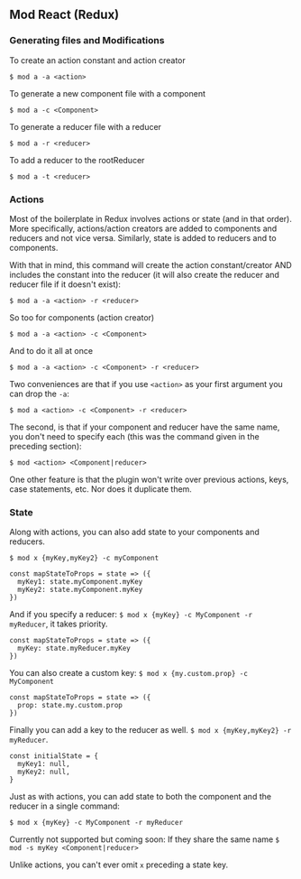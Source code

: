 ## Mod React (Redux)

### Generating files and Modifications

To create an action constant and action creator

`$ mod a -a <action>`

To generate a new component file with a component

`$ mod a -c <Component>`

To generate a reducer file with a reducer

`$ mod a -r <reducer>`

To add a reducer to the rootReducer

`$ mod a -t <reducer>`

### Actions

Most of the boilerplate in Redux involves actions or state (and in that order).
More specifically, actions/action creators are added to components and reducers
and not vice versa. Similarly, state is added to reducers and to components.

With that in mind, this command will create the action constant/creator
AND includes the constant into the reducer (it will also create the reducer and
reducer file if it doesn't exist):

`$ mod a -a <action> -r <reducer>`

So too for components (action creator)

`$ mod a -a <action> -c <Component>`

And to do it all at once

`$ mod a -a <action> -c <Component> -r <reducer>`

Two conveniences are that if you use `<action>` as your first argument you can
drop the `-a`:

`$ mod a <action> -c <Component> -r <reducer>`

The second, is that if your component and reducer have the same name, you don't
need to specify each (this was the command given in the preceding section):

`$ mod <action> <Component|reducer>`

One other feature is that the plugin won't write over previous actions, keys,
case statements, etc. Nor does it duplicate them.

### State

Along with actions, you can also add state to your components and reducers.

`$ mod x {myKey,myKey2} -c myComponent`

```
const mapStateToProps = state => ({
  myKey1: state.myComponent.myKey
  myKey2: state.myComponent.myKey
})
```

And if you specify a reducer: `$ mod x {myKey} -c MyComponent -r myReducer`,
it takes priority.
```
const mapStateToProps = state => ({
  myKey: state.myReducer.myKey
})
```

You can also create a custom key: `$ mod x {my.custom.prop} -c MyComponent`
```
const mapStateToProps = state => ({
  prop: state.my.custom.prop
})
```

Finally you can add a key to the reducer as well.
`$ mod x {myKey,myKey2} -r myReducer`.

```
const initialState = {
  myKey1: null,
  myKey2: null,
}
```

Just as with actions, you can add state to both the component and the reducer in
a single command:

`$ mod x {myKey} -c MyComponent -r myReducer`

Currently not supported but coming soon:
If they share the same name
`$ mod -s myKey <Component|reducer>`

Unlike actions, you can't ever omit `x` preceding a state key.